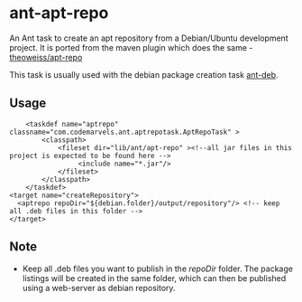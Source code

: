 # ant-apt-repo
An Ant task to create an apt repository from a Debian/Ubuntu development project. It is ported from the maven plugin which does the same - [theoweiss/apt-repo](https://github.com/theoweiss/apt-repo)

This task is usually used with the debian package creation task [ant-deb](http://code.google.com/p/ant-deb-task/).

## Usage

```
	<taskdef name="aptrepo" classname="com.codemarvels.ant.aptrepotask.AptRepoTask" >
		<classpath>
			<fileset dir="lib/ant/apt-repo" ><!--all jar files in this project is expected to be found here -->
				 <include name="*.jar"/>
			</fileset>
		</classpath>
	</taskdef>
<target name="createRepository">
  <aptrepo repoDir="${debian.folder}/output/repository"/> <!-- keep all .deb files in this folder -->
</target>

```
## Note
* Keep all .deb files you want to publish in the *repoDir* folder. The package listings will be created in the same folder, which can then be published using a web-server as debian repository.

